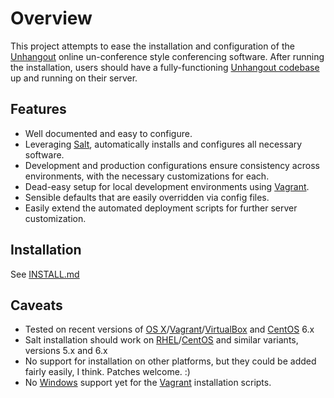 # Overview

This project attempts to ease the installation and configuration of the [Unhangout](https://unhangout.media.mit.edu) online un-conference style conferencing software. After running the installation, users should have a fully-functioning [Unhangout codebase](https://github.com/drewww/unhangout) up and running on their server.

## Features

 * Well documented and easy to configure.
 * Leveraging [Salt](http://saltstack.com/community), automatically installs and configures all necessary software.
 * Development and production configurations ensure consistency across environments, with the necessary customizations for each.
 * Dead-easy setup for local development environments using [Vagrant](https://www.vagrantup.com).
 * Sensible defaults that are easily overridden via config files.
 * Easily extend the automated deployment scripts for further server customization.

## Installation

See [INSTALL.md](INSTALL.md)

## Caveats

 * Tested on recent versions of [OS X](https://www.apple.com/osx)/[Vagrant](https://www.vagrantup.com)/[VirtualBox](https://www.virtualbox.org) and [CentOS](http://www.centos.org) 6.x
 * Salt installation should work on [RHEL](http://www.redhat.com/en/technologies/linux-platforms/enterprise-linux)/[CentOS](http://www.centos.org) and similar variants, versions 5.x and 6.x
 * No support for installation on other platforms, but they could be added fairly easily, I think. Patches welcome. :)
 * No [Windows](http://windows.microsoft.com) support yet for the [Vagrant](https://www.vagrantup.com) installation scripts.
